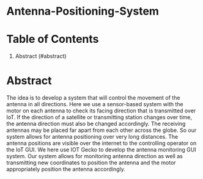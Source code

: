 # Antenna-Positioning-System

# Table of Contents
1. Abstract (#abstract)

# Abstract <a name="abstract"></a>
The idea is to develop a system that will control the movement of the antenna in all directions. Here we use a sensor-based system with the motor on each antenna to check its facing direction that is transmitted over IoT. If the direction of a satellite or transmitting station changes over time, the antenna direction must also be changed accordingly. The receiving antennas may be placed far apart from each other across the globe. So our system allows for antenna positioning over very long distances. The antenna positions are visible over the internet to the controlling operator on the IoT GUI. We here use IOT Gecko to develop the antenna monitoring GUI system. Our system allows for monitoring antenna direction as well as transmitting new coordinates to position the antenna and the motor appropriately position the antenna accordingly.